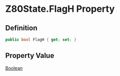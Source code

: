 # Z80State.FlagH Property
## Definition

```c#
public bool FlagH { get; set; }
```

## Property Value

[Boolean](https://learn.microsoft.com/en-gb/dotnet/api/System.Boolean)
